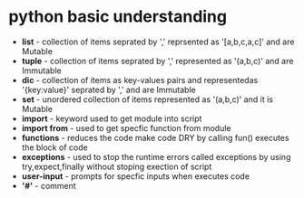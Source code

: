 # python basic understanding 
* **list** - collection of items seprated by ',' reprsented as '[a,b,c,a,c]' and are Mutable
* **tuple** - collection of items seprated by ',' represented as '(a,b,c)' and are Immutable
* **dic** - collection of items as key-values pairs and representedas '{key:value}' seprated by ',' and are Immutable
* **set** - unordered collection of items represented as '(a,b,c)' and it is Mutable
* **import** - keyword used to get module into script
* **import from** - used to get specfic function from module
* **functions** - reduces the code make code DRY by calling fun() executes the block of code 
* **exceptions** - used to stop the runtime errors called exceptions by using try,expect,finally without stoping exection of script
* **user-input** - prompts for specfic inputs when executes code 
* **'#'** - comment
